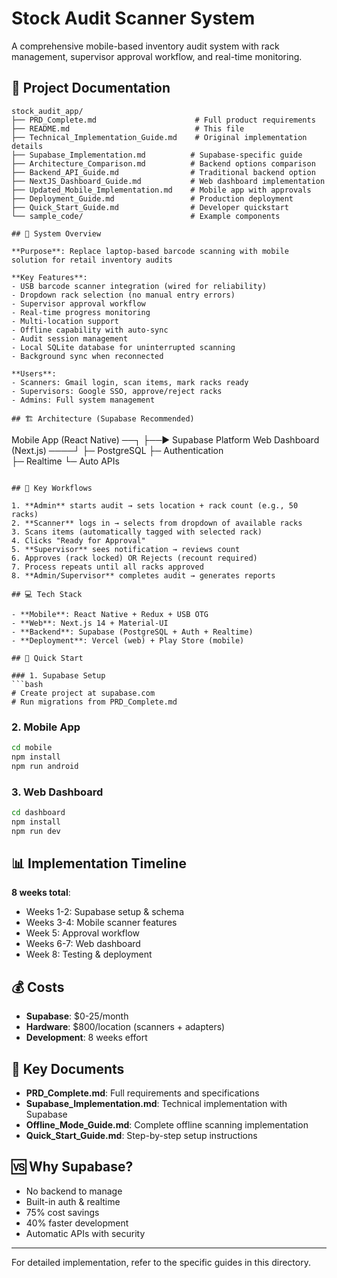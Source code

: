 # Stock Audit Scanner System

A comprehensive mobile-based inventory audit system with rack management, supervisor approval workflow, and real-time monitoring.

## 📁 Project Documentation

```
stock_audit_app/
├── PRD_Complete.md                      # Full product requirements
├── README.md                            # This file
├── Technical_Implementation_Guide.md    # Original implementation details
├── Supabase_Implementation.md          # Supabase-specific guide
├── Architecture_Comparison.md          # Backend options comparison
├── Backend_API_Guide.md                # Traditional backend option
├── NextJS_Dashboard_Guide.md           # Web dashboard implementation
├── Updated_Mobile_Implementation.md    # Mobile app with approvals
├── Deployment_Guide.md                 # Production deployment
├── Quick_Start_Guide.md                # Developer quickstart
└── sample_code/                        # Example components

## 🚀 System Overview

**Purpose**: Replace laptop-based barcode scanning with mobile solution for retail inventory audits

**Key Features**:
- USB barcode scanner integration (wired for reliability)
- Dropdown rack selection (no manual entry errors)
- Supervisor approval workflow
- Real-time progress monitoring
- Multi-location support
- Offline capability with auto-sync
- Audit session management
- Local SQLite database for uninterrupted scanning
- Background sync when reconnected

**Users**:
- Scanners: Gmail login, scan items, mark racks ready
- Supervisors: Google SSO, approve/reject racks
- Admins: Full system management

## 🏗️ Architecture (Supabase Recommended)

```
Mobile App (React Native) ──┐
                           ├──► Supabase Platform
Web Dashboard (Next.js) ────┘    ├─ PostgreSQL
                                 ├─ Authentication  
                                 ├─ Realtime
                                 └─ Auto APIs
```

## 📱 Key Workflows

1. **Admin** starts audit → sets location + rack count (e.g., 50 racks)
2. **Scanner** logs in → selects from dropdown of available racks
3. Scans items (automatically tagged with selected rack)
4. Clicks "Ready for Approval"
5. **Supervisor** sees notification → reviews count
6. Approves (rack locked) OR Rejects (recount required)
7. Process repeats until all racks approved
8. **Admin/Supervisor** completes audit → generates reports

## 💻 Tech Stack

- **Mobile**: React Native + Redux + USB OTG
- **Web**: Next.js 14 + Material-UI
- **Backend**: Supabase (PostgreSQL + Auth + Realtime)
- **Deployment**: Vercel (web) + Play Store (mobile)

## 🔧 Quick Start

### 1. Supabase Setup
```bash
# Create project at supabase.com
# Run migrations from PRD_Complete.md
```

### 2. Mobile App
```bash
cd mobile
npm install
npm run android
```

### 3. Web Dashboard  
```bash
cd dashboard
npm install
npm run dev
```

## 📊 Implementation Timeline

**8 weeks total**:
- Weeks 1-2: Supabase setup & schema
- Weeks 3-4: Mobile scanner features
- Week 5: Approval workflow
- Weeks 6-7: Web dashboard
- Week 8: Testing & deployment

## 💰 Costs

- **Supabase**: $0-25/month
- **Hardware**: $800/location (scanners + adapters)
- **Development**: 8 weeks effort

## 📖 Key Documents

- **PRD_Complete.md**: Full requirements and specifications
- **Supabase_Implementation.md**: Technical implementation with Supabase
- **Offline_Mode_Guide.md**: Complete offline scanning implementation
- **Quick_Start_Guide.md**: Step-by-step setup instructions

## 🆚 Why Supabase?

- No backend to manage
- Built-in auth & realtime
- 75% cost savings
- 40% faster development
- Automatic APIs with security

---

For detailed implementation, refer to the specific guides in this directory.